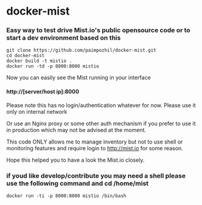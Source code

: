 docker-mist
===========

### Easy way to test drive Mist.io's public opensource code or to start a dev environment based on this

```
git clone https://github.com/paimpozhil/docker-mist.git 
cd docker-mist
docker build -t mistio .
docker run -td -p 8000:8000 mistio 
```


Now you can easily see the Mist running in your interface

#### http://[server/host ip]:8000 

Please note this has no login/authentication whatever for now. Please use it only on internal network 

Or use an Nginx proxy or some other auth mechanism if you prefer to use it in production which may not be advised at the moment.

This code ONLY allows me to manage inventory but not to use shell or monitoring features and require login to http://mist.io for some reason.


Hope this helped you to have a look the Mist.io closely.



### if youd like develop/contribute you may need a shell please use the following command and cd /home/mist 
```
docker run -ti -p 8000:8000 mistio /bin/bash
```


